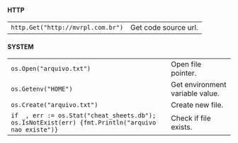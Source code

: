 #### HTTP
|||
|-|-|
`http.Get("http://mvrpl.com.br")`|Get code source url.
#### SYSTEM
|||
|-|-|
`os.Open("arquivo.txt")`|Open file pointer.
`os.Getenv("HOME")`|Get environment variable value.
`os.Create("arquivo.txt")`|Create new file.
`if _, err := os.Stat("cheat_sheets.db"); os.IsNotExist(err) {fmt.Println("arquivo nao existe")}`|Check if file exists.
